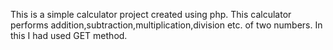 This is a simple calculator project created using php. This calculator performs addition,subtraction,multiplication,division etc. of two numbers. 
In this I had used GET method.
